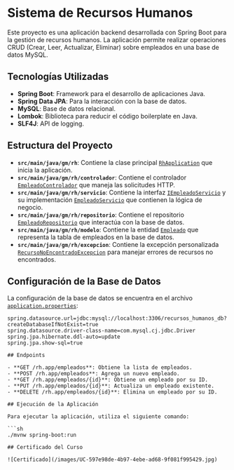# Sistema de Recursos Humanos

Este proyecto es una aplicación backend desarrollada con Spring Boot para la gestión de recursos humanos. La aplicación permite realizar operaciones CRUD (Crear, Leer, Actualizar, Eliminar) sobre empleados en una base de datos MySQL.

## Tecnologías Utilizadas

- **Spring Boot**: Framework para el desarrollo de aplicaciones Java.
- **Spring Data JPA**: Para la interacción con la base de datos.
- **MySQL**: Base de datos relacional.
- **Lombok**: Biblioteca para reducir el código boilerplate en Java.
- **SLF4J**: API de logging.

## Estructura del Proyecto

- **`src/main/java/gm/rh`**: Contiene la clase principal [`RhApplication`](src/main/java/gm/rh/RhApplication.java) que inicia la aplicación.
- **`src/main/java/gm/rh/controlador`**: Contiene el controlador [`EmpleadoControlador`](src/main/java/gm/rh/controlador/EmpleadoControlador.java) que maneja las solicitudes HTTP.
- **`src/main/java/gm/rh/servicio`**: Contiene la interfaz [`IEmpleadoServicio`](src/main/java/gm/rh/servicio/IEmpleadoServicio.java) y su implementación [`EmpleadoServicio`](src/main/java/gm/rh/servicio/EmpleadoServicio.java) que contienen la lógica de negocio.
- **`src/main/java/gm/rh/repositorio`**: Contiene el repositorio [`EmpleadoRepositorio`](src/main/java/gm/rh/repositorio/EmpleadoRepositorio.java) que interactúa con la base de datos.
- **`src/main/java/gm/rh/modelo`**: Contiene la entidad [`Empleado`](src/main/java/gm/rh/modelo/Empleado.java) que representa la tabla de empleados en la base de datos.
- **`src/main/java/gm/rh/excepcion`**: Contiene la excepción personalizada [`RecursoNoEncontradoExcepcion`](src/main/java/gm/rh/excepcion/RecursoNoEncontradoExcepcion.java) para manejar errores de recursos no encontrados.

## Configuración de la Base de Datos

La configuración de la base de datos se encuentra en el archivo [`application.properties`](src/main/resources/application.properties):

```properties
spring.datasource.url=jdbc:mysql://localhost:3306/recursos_humanos_db?createDatabaseIfNotExist=true
spring.datasource.driver-class-name=com.mysql.cj.jdbc.Driver
spring.jpa.hibernate.ddl-auto=update
spring.jpa.show-sql=true

## Endpoints

- **GET /rh.app/empleados**: Obtiene la lista de empleados.
- **POST /rh.app/empleados**: Agrega un nuevo empleado.
- **GET /rh.app/empleados/{id}**: Obtiene un empleado por su ID.
- **PUT /rh.app/empleados/{id}**: Actualiza un empleado existente.
- **DELETE /rh.app/empleados/{id}**: Elimina un empleado por su ID.

## Ejecución de la Aplicación

Para ejecutar la aplicación, utiliza el siguiente comando:

```sh
./mvnw spring-boot:run

## Certificado del Curso

![Certificado](/images/UC-597e98de-4b97-4ebe-ad68-9f081f995429.jpg)